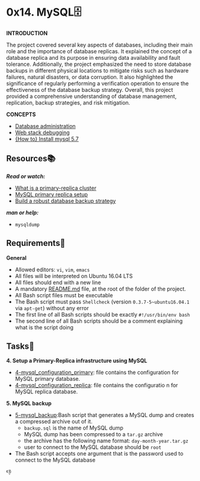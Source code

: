 # 0x14. MySQL:file_cabinet:

**INTRODUCTION**

The project covered several key aspects of databases, including their main role and the importance of database replicas. It explained the concept of a database replica and its purpose in ensuring data availability and fault tolerance. Additionally, the project emphasized the need to store database backups in different physical locations to mitigate risks such as hardware failures, natural disasters, or data corruption. It also highlighted the significance of regularly performing a verification operation to ensure the effectiveness of the database backup strategy. Overall, this project provided a comprehensive understanding of database management, replication, backup strategies, and risk mitigation.

**CONCEPTS**
- [Database administration](./concept/db_admin.md)
- [Web stack debugging](../0x0F-load_balancer/concepts/web_stack_debug.md)
- [{How to} Install mysql 5.7](./concept/mysql5_inst.md)

## Resources:books:
***Read or watch:***
- [What is a primary-replica cluster](https://www.digitalocean.com/community/tutorials/how-to-choose-a-redundancy-plan-to-ensure-high-availability#sql-replication)
- [MySQL primary replica setup](https://www.digitalocean.com/community/tutorials/how-to-set-up-replication-in-mysql)
- [Build a robust database backup strategy](https://www.databasejournal.com/ms-sql/developing-a-sql-server-backup-strategy/)

***man or help:***
- `mysqldump`

## Requirements:round_pushpin:
**General**
- Allowed editors: `vi`, `vim`, `emacs`
- All files will be interpreted on Ubuntu 16.04 LTS
- All files should end with a new line
- A mandatory [README.md](./README.md) file, at the root of the folder of the project.
- All Bash script files must be executable
- The Bash script must pass `Shellcheck` (version `0.3.7-5~ubuntu16.04.1` via `apt-get`) without any error
- The first line of all Bash scripts should be exactly `#!/usr/bin/env bash`
- The second line of all Bash scripts should be a comment explaining what is the script doing

## Tasks:page_with_curl:
**4. Setup a Primary-Replica infrastructure using MySQL**
- [4-mysql_configuration_primary](./4-mysql_configuration_primary): file contains the configuration for MySQL primary database.
- [4-mysql_configuration_replica](./4-mysql_configuration_replica): file contains the configuratio    n for MySQL replica database.

**5. MySQL backup**
- [5-mysql_backup](./5-mysql_backup):Bash script that generates a MySQL dump and creates a compressed archive out of it.
  - `backup.sql` is the name of MySQL dump
  - MySQL dump has been compressed to a `tar.gz` archive
  - the archive has the following name format: `day-month-year.tar.gz`
  - user to connect to the MySQL database should be `root`
- The Bash script accepts one argument that is the password used to connect to the MySQL database

:-1:
